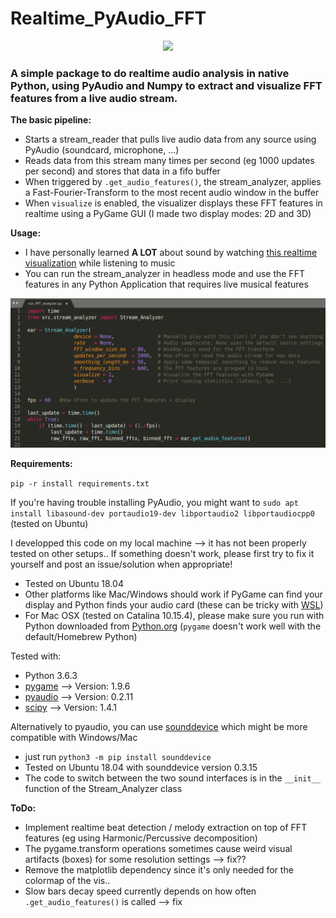 # Realtime_PyAudio_FFT
<p align="center">
  <img src="./assets/teaser.gif">
</p>

### A simple package to do realtime audio analysis in native Python, using PyAudio and Numpy to extract and visualize FFT features from a live audio stream.

**The basic pipeline:**
* Starts a stream_reader that pulls live audio data from any source using PyAudio (soundcard, microphone, ...)
* Reads data from this stream many times per second (eg 1000 updates per second) and stores that data in a fifo buffer
* When triggered by `.get_audio_features()`, the stream_analyzer, applies a Fast-Fourier-Transform to the most recent audio window in the buffer
* When `visualize` is enabled, the visualizer displays these FFT features in realtime using a PyGame GUI (I made two display modes: 2D and 3D)

**Usage:**
* I have personally learned **A LOT** about sound by watching [this realtime visualization](https://www.youtube.com/watch?v=FnP2bkzU4oo) while listening to music
* You can run the stream_analyzer in headless mode and use the FFT features in any Python Application that requires live musical features

![Teaser image](./assets/usage.png)

**Requirements:**

`pip -r install requirements.txt`

If you're having trouble installing PyAudio, you might want to 
`sudo apt install libasound-dev portaudio19-dev libportaudio2 libportaudiocpp0` (tested on Ubuntu)

I developped this code on my local machine --> it has not been properly tested on other setups..
If something doesn't work, please first try to fix it yourself and post an issue/solution when appropriate!
* Tested on Ubuntu 18.04
* Other platforms like Mac/Windows should work if PyGame can find your display and Python finds your audio card (these can be tricky with [WSL](https://research.wmz.ninja/articles/2017/11/setting-up-wsl-with-graphics-and-audio.html))
* For Mac OSX (tested on Catalina 10.15.4), please make sure you run with Python downloaded from [Python.org](https://www.python.org/downloads/release/python-377/) (`pygame` doesn't work well with the default/Homebrew Python)

Tested with:
* Python 3.6.3
* [pygame](https://www.pygame.org/wiki/GettingStarted)  --> Version: 1.9.6
* [pyaudio](http://people.csail.mit.edu/hubert/pyaudio/) --> Version: 0.2.11
* [scipy](https://www.scipy.org/install.html)   --> Version: 1.4.1


Alternatively to pyaudio, you can use [sounddevice](https://python-sounddevice.readthedocs.io/en/0.3.15/installation.html) which might be more compatible with Windows/Mac
* just run `python3 -m pip install sounddevice`
* Tested on Ubuntu 18.04 with sounddevice version 0.3.15
* The code to switch between the two sound interfaces is in the `__init__` function of the Stream_Analyzer class

**ToDo:**
* Implement realtime beat detection / melody extraction on top of FFT features (eg using Harmonic/Percussive decomposition)
* The pygame.transform operations sometimes cause weird visual artifacts (boxes) for some resolution settings --> fix??
* Remove the matplotlib dependency since it's only needed for the colormap of the vis..
* Slow bars decay speed currently depends on how often `.get_audio_features()` is called --> fix
